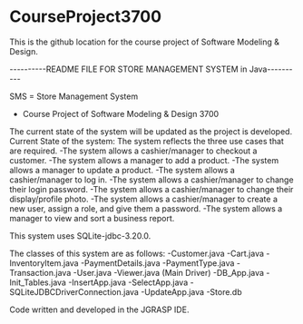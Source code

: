 # CourseProject3700
This is the github location for the course project of Software Modeling & Design.

----------README FILE FOR STORE MANAGEMENT SYSTEM in Java----------

SMS = Store Management System
- Course Project of Software Modeling & Design 3700

The current state of the system will be updated as the project is developed.
Current State of the system: The system reflects the three use cases that are required.
-The system allows a cashier/manager to checkout a customer.
-The system allows a manager to add a product.
-The system allows a manager to update a product.
-The system allows a cashier/manager to log in.
-The system allows a cashier/manager to change their login password.
-The system allows a cashier/manager to change their display/profile photo.
-The system allows a cashier/manager to create a new user, assign a role, and give them a password.
-The system allows a manager to view and sort a business report.

This system uses SQLite-jdbc-3.20.0.

The classes of this system are as follows:
-Customer.java
-Cart.java
-InventoryItem.java
-PaymentDetails.java
-PaymentType.java
-Transaction.java
-User.java
-Viewer.java (Main Driver)
-DB_App.java
-Init_Tables.java
-InsertApp.java
-SelectApp.java
-SQLiteJDBCDriverConnection.java
-UpdateApp.java
-Store.db

Code written and developed in the JGRASP IDE.
